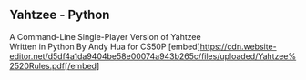 ## Yahtzee - Python

A Command-Line Single-Player Version of Yahtzee  
Written in Python By Andy Hua for CS50P
[embed]https://cdn.website-editor.net/d5df4a1da9404be58e00074a943b265c/files/uploaded/Yahtzee%2520Rules.pdf[/embed]
